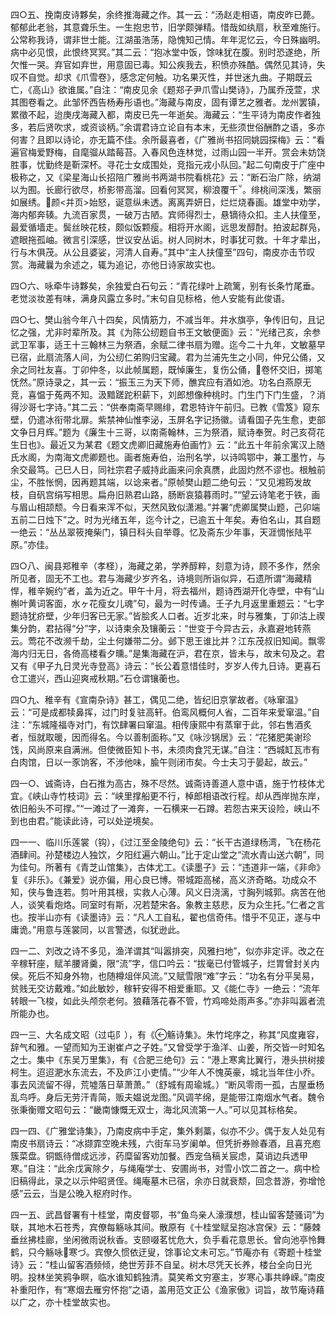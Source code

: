 <!-- { "loadSidebar": true } -->
四○五、挽南皮诗夥矣，余终推海藏之作。其一云：“汤赵走相语，南皮昨已薨。郁郁此老翁，其意聋乐生。一生抱忠节，旧学颇弹精。惜哉如纨扇，秋至难施行。公常称我诗，谓非世士能。江湖虽浩荡，隐愧知己情。年年泥忆云，今日殊幽明。病中必见恨，此恨终冥冥。”其二云：“抱冰堂中饭，馀味犹在腹。别时恐遂绝，所欠惟一哭。弃官如弃世，用意固已毒。知公疾我去，积愤亦殊酷。偶然见其诗，失叹不自觉。却求《爪雪卷》，感念定何触。功名果灭性，并世迷九曲。子期既云亡，《高山》欲谁属。”自注：“南皮见余《题郑子尹爪雪山樊诗》，乃属乔茂萱，求其图卷看之。此邹怀西告杨寿彤语也。”海藏与南皮，固有谭艺之雅者。龙州罢镇，累徵不起，迨庚戌海藏入都，南皮已先一年逝矣。海藏云：“生平诗为南皮作者独多，若后贤吹求，或资谈柄。”余谓君诗立论自有本末，无些须世俗酬酢之语，多亦何害？且即以诗论，亦无篇不佳。余所最喜者，《广雅尚书招同姚园探梅》云：“看遍官梅爱野梅，自麾骝从踏莓苔。入春风色连林觉，过雨山园一半开。赏会未妨饶胜事，忧勤终是靳深杯。寻花士女成围处，竞指元戎小队回。”起二句南皮于广座中极称之，又《梁星海山长招陪广雅尚书两湖书院看桃花》云：“断石治广除，纳湖以为囿。长廊行欲尽，桥影带高溜。回看何冥冥，柳浪覆千。绯桃间深浅，繁丽如展绣。颜<并页>始怒，诞意纵未透。离离弄妍日，烂烂烧春画。雄堂中劝学，海内郁奔辏。九流百家贯，一破万古陋。宾师得烈士，悬镝待众扣。主人扶僮至，最爱循墙走。鬓丝映花枝，颇似饭颗瘦。相将开水阁，远思发醇酎。拍波起群凫，遮眼拖孤岫。微言引深感，世议安丛诟。树人同树木，时事犹可救。十年才辈出，行与木俱茂。从公且婆娑，河清人自寿。”其中“主人扶僮至”四句，南皮亦击节叹赏。海藏曩为余述之，辄为追记，亦他日诗家故实也。

四○六、咏牵牛诗夥矣，余独爱白石句云：“青花绿叶上疏篱，别有长条竹尾垂。老觉淡妆差有味，满身风露立多时。”末句自见标格，他人安能有此俊语。

四○七、樊山翁今年八十四矣，风情筋力，不减当年。井水旗亭，争传旧句，且记忆之强，尤非时辈所及。其《为陈公纫题自书王文敏便面》云：“光绪己亥，余参武卫军事，适王十三翰林三为祭酒，余赋二律书扇为赠。迄今二十九年，文敏墓早已宿，此扇流落人间，为公纫仁弟购归宝藏。君为兰浦先生之小同，仲兄公俑，又余之同社友喜。丁卯仲冬，以此帧属题，既悼廉生，复伤公俑，卷怀交旧，掷笔怃然。”原诗录之，其一云：“振玉三为天下师，醮宾应有酒如池。功名白燕原无竞，喜愠于菟两不知。汲黯蹉跎积薪下，刘郎想像种桃时。门生门下门生盛，？消得沙哥七字诗。”其二云：“供奉南斋早赐绯，君恩特许午前归。已教《雪笈》窥东壁，仍遣冰衔带北扉。紫禁神仙惟李泌，玉屏名字记扬徽。请看国子先生愈，吏部文争日月辉。”题为《廉生十三哥，以南斋翰林，三为祭酒，赋诗奉贺。时己亥荷花生日也》。最近又为某君《题文虎卿旧藏施寿伯画竹》云：“此五十年前余寓汉上随氏水阁，为南海文虎卿题也。画者施寿伯，治刑名学，以诗鸣鄂中，兼工墨竹，与余交最笃。己巳人日，同社宗君子威持此画来问余真赝，此固灼然不谬也。根触前尘，不胜怅惘，因再题其端，以谂来者。”原帧樊山题二绝句云：“又见湘筠发故枝，自矾宫绢写相思。扁舟旧熟君山路，肠断哀猿暮雨时。”“望云诗笔老于铁，画与眉山相颉颓。今日看来浑不似，天然风致似潇湘。”并署“虎卿属樊山题，己卯端五前二日烛下”之。时为光绪五年，迄今计之，已逾五十年矣。寿伯名山，其自题一绝云：“丛丛翠筱掩柴门，镇日科头自举尊。忆及斋东少年事，天涯惆怅陆平原。”亦佳。

四○八、闽县郑稚辛（孝柽），海藏之弟，学养醇粹，刻意为诗，顾不多作，然余所见者，固无不工也。君与海藏少岁齐名，诗境则所诣似异，石遗所谓“海藏精悍，稚辛婉约”者，盖为近之。甲午十月，将去福州，题诗西湖开化寺壁，中有“山槲叶黄词客面，水ヶ花瘦女儿魂”句，最为一时传诵。壬子九月返里重题云：“七字题诗犹疥壁，少年归客已无家。”皆脍炙人口者。近岁北来，时与雅集，丁卯沽上禊集分韵，君拈得“分”字，以诗柬余及镶蘅云：“世变于今异古云，永嘉避地转燕云。莺花不改濒千劫，尘土何嫌带二分。邺下思王谁比并？江东茂叔旧知闻。飘零海内归无日，各倚高楼看夕曛。”是集海藏在沪，君在京，皆未与，故末句及之。君又有《甲子九日灵光寺登高》诗云：“长公着意惜佳时，岁岁人传九日诗。更喜石仓工遣兴，西山迎爽戒秋期。”石仓谓镶蘅也。

四○九、稚辛有《宣南杂诗》甚工，偶见二绝，皆纪旧京掌故者。《咏窜温》云：“可是成都犊鼻挥，过门时复驻高轩。伯鸾风概何人省，二百年来爱窜温。”自注：“东城隆福寺对门，有饮肆署曰窜温。相传康熙中有蒸窜于此，邻右售酒炙者，恒就取暖，因而得名。今以善制面称。”又《咏沙锅居》云：“花猪肥美谢珍饯，风尚原来自满洲。但使微臣知卜书，未须肉食咒无谋。”自注：“西城缸瓦市有白肉馆，日以一豕饷客，不涉他味，腧午则闭市矣。今士夫习于晏起，故云。”

四一○、诚斋诗，白石推为高古，殊不尽然。诚斋诗善道人意中语，施于竹枝体尤宜。《峡山寺竹枝词》云：“峡里撑船更不行，棹郎相语改行程。却从西岸抛东岸，依旧船头不可撑。”“一滩过了一滩奔，一石横来一石蹲。若怨古来天设险，峡山不到也由君。”能读此诗，可以处逆境矣。

四一一、临川乐莲裳（钩），《过江至金陵绝句》云：“长干古道绿杨湾，飞在杨花酒肆间。孙楚楼边人独饮，夕阳红遍六朝山。”比于定山堂之“流水青山送六朝”，同为佳句。所著有《青芝山馆集》，古体尤工。《读墨子》云：“违道非一端，《非命》复《非乐》。《兼爱》说亦偏，用心良已博。带城距高梯，高义济奇略。功成众不知，侠与鲁连若。剪叶用其根，实救人心薄。风义日浇漓，寸胸列城郭。病苦在他人，谈笑看炮烙。同室时有斯，况若楚宋各。象教主慈悲，反为众生托。”仁者之言也。按半山亦有《读墨诗》云：“凡人工自私，翟也信奇伟。惜乎不见正，遂与中庸诡。”用意与莲裳同，以言警透，似犹逊此。

四一二、刘改之诗不多见，渔洋谓其“叫嚣排突，风雅扫地”，似亦非定评。改之在辛稼轩座，赋羊腰肾羹，限“流”字，信口吟云：“拔毫已付管城子，烂胃曾封关内侯。死后不知身外物，也随樽俎伴风流。”又赋雪限“难”字云：“功名有分平吴易，贫贱无交访戴难。”如此敏妙，稼轩安得不相爱重耶。又《能仁寺》一绝云：“流年转眼一飞梭，如此头颅奈老何。狼藉落花春不管，竹鸡啼处雨声多。”亦非叫嚣者流所能办也。

四一三、大名成文昭（过屯阝），有《觞诗集》。朱竹垞序之，称其“风度雍容，辞气和雅。一望而知为王谢崔卢之子姓。”又曾受学于渔洋、山姜，所交皆一时知名之士。集中《东吴万里集》，有《合肥三绝句》云：“港上寒禽比翼行，港头拱树接柯生。迢迢淝水东流去，不及庐江小吏情。”“少年人不愧英豪，城北当年住小乔。事去风流留不得，荒墟落日草萧萧。”（舒城有周瑜城。）“断风零雨一孤，古屋垂杨乱鸟呼。身后无劳汗青简，贩夫媪说龙图。”风调芊绵，是能带江南烟水气者。魏令张秉衡赠文昭句云：“畿南慷慨无双士，海北风流第一人。”可以见其标格矣。

四一四、《广雅堂诗集》，乃南皮病中手定，集外剩藁，似亦不少。偶于友人处见有南皮书扇诗云：“冰撷霏空晚未残，六街车马岁阑单。但凭折券赊春酒，且喜充庖簇菜盘。铜甑待僧成远涉，药糜留客劝加餐。西宠刍稿关宸虑，莫诮边兵透甲寒。”自注：“此余戊寅除夕，与绳庵学士、安圃尚书，对雪小饮二首之一。病中检旧稿得此，录之以示仲昭贤侄。绳庵墓木已宿，余亦日就衰颓，回念昔游，弥增怆感”云云，当是公晚入枢府时作。

四一五、武昌督署有十桂堂，南皮督鄂，书“鱼鸟亲人濠濮想，桂山留客楚骚词”为联，其地木石苍秀，宾僚每觞咏其间。散原有《十桂堂赋呈抱冰宫保》云：“藤棘垂丝拂桂廊，坐闲微雨说秋香。支颐啜茗忧危大，负手看花意思长。曾向池亭怜舞鹤，只今觞咏寒づ。宾僚久惯依迂叟，馀事论文未可忘。”节庵亦有《寄题十桂堂诗》云：“桂山留客酒频倾，绝世芳菲不自呈。树木尽凭天长养，楼台全向日光明。投林坐笑鸦争瞑，临水谁知鹤独清。莫笑希文穷塞主，岁寒心事共峥嵘。”南皮补重阳作，有“寒烟去雁穷怀抱”之语，盖用范文正公《渔家傲》词旨，故节庵诗藉以广之，亦十桂堂故实也。

